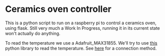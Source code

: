 # Ceramics oven controller

This is a python script to run on a raspberry pi to control a ceramics oven, using flask.
Still very much a Work In Progress, running it in its current state won't actually do anything.

To read the temperature we use a Adafruit_MAX31855. We'll try to use [this](https://github.com/adafruit/Adafruit_CircuitPython_MAX31855) python library to read the temperature. See [here](https://learn.adafruit.com/assets/19766) for a connection method.  
